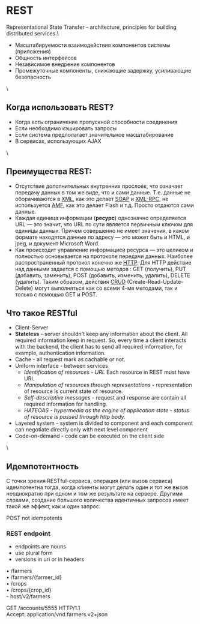 # REST

Representational State Transfer - architecture, principles for building distributed services.\


* Масштабируемости взаимодействия компонентов системы (приложения)
* Общность интерфейсов
* Независимое внедрение компонентов
* Промежуточные компоненты, снижающие задержку, усиливающие безопасность

\


## Когда использовать REST?

* Когда есть ограничение пропускной способности соединения
* Если необходимо кэшировать запросы
* Если система предполагает значительное масштабирование
* В сервисах, использующих AJAX

\


## Преимущества REST:

* Отсутствие дополнительных внутренних прослоек, что означает передачу данных в том же виде, что и сами данные. Т.е. данные не оборачиваются в [XML](https://ru.wikipedia.org/wiki/XML), как это делает [SOAP](https://ru.wikipedia.org/wiki/SOAP) и [XML-RPC](https://ru.wikipedia.org/wiki/XML-RPC), не используется [AMF](https://ru.wikipedia.org/wiki/Action\_Message\_Format), как это делает Flash и т.д. Просто отдаются сами данные.
* Каждая единица информации (**ресурс**) однозначно определяется URL — это значит, что URL по сути является первичным ключом для единицы данных. Причем совершенно не имеет значения, в каком формате находятся данные по адресу — это может быть и HTML, и jpeg, и документ Microsoft Word.
* Как происходит управление информацией ресурса — это целиком и полностью основывается на протоколе передачи данных. Наиболее распространенный протокол конечно же [HTTP](https://ru.wikipedia.org/wiki/HTTP). Для HTTP действие над данными задается с помощью методов : GET (получить), PUT (добавить, заменить), POST (добавить, изменить, удалить), DELETE (удалить). Таким образом, действия [CRUD](https://ru.wikipedia.org/wiki/CRUD) (Create-Read-Update-Delete) могут выполняться как со всеми 4-мя методами, так и только с помощью GET и POST.

## Что такое RESTful

* Client-Server
* **Stateless** - server shouldn't keep any information about the client. All required information keep in request. So, every time a client interacts with the backend, the client has to send all required information, for example, authentication information.
* Cache - all request mark as cachable or not.
* Uniform interface - between services
  * _Identification of resources - URI._ Each resource in REST must have URI.
  * _Manipulation of resources through representations -_ representation of resource is current state of resource.
  * _Self-descriptive messages -_ request and response are contain all required information for handling.
  * _HATEOAS - hypermedia as the engine of application state - status of resource is passed through http body._
* Layered system - system is divided to component and each component can negotiate directly only with next level component
* Code-on-demand - code can be executed on the client side

\


## Идемпотентность

С точки зрения RESTful-сервиса, операция (или вызов сервиса) идемпотентна тогда, когда клиенты могут делать один и тот же вызов неоднократно при одном и том же результате на сервере. Другими словами, создание большого количества идентичных запросов имеет такой же эффект, как и один запрос.

POST not idempotents

### REST endpoint

* endpoints are nouns
* use plural form&#x20;
* versions in uri or in headers

• /farmers \
• /farmers/{farmer\_id} \
• /crops \
• /crops/{crop\_id}\
\- host/v2/farmers

GET /accounts/5555 HTTP/1.1 \
Accept: application/vnd.farmers.v2+json

